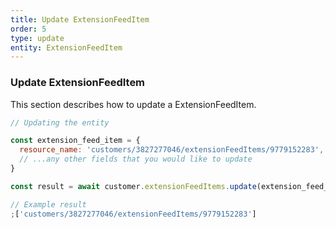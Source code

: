 ```yaml
---
title: Update ExtensionFeedItem
order: 5
type: update
entity: ExtensionFeedItem
---
```


### Update ExtensionFeedItem

This section describes how to update a ExtensionFeedItem.

```javascript
// Updating the entity

const extension_feed_item = {
  resource_name: 'customers/3827277046/extensionFeedItems/9779152283', // The resource_name is required
  // ...any other fields that you would like to update
}

const result = await customer.extensionFeedItems.update(extension_feed_item)
```

```javascript
// Example result
;['customers/3827277046/extensionFeedItems/9779152283']
```
